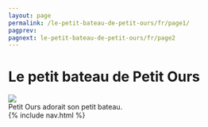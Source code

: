 ```yaml
---
layout: page
permalink: /le-petit-bateau-de-petit-ours/fr/page1/
pagprev: 
pagnext: le-petit-bateau-de-petit-ours/fr/page2
---
```


# Le petit bateau de Petit Ours

<img src="{{ site.baseurl }}/img/page1.jpg"/>

<div class="childbook-text">
Petit Ours adorait son petit bateau.
</div>
{% include nav.html %}
